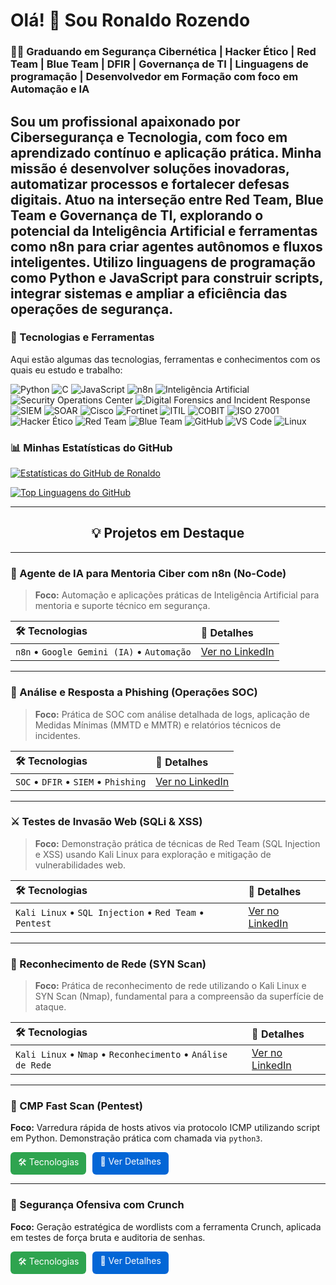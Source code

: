 # Olá! 👋 Sou Ronaldo Rozendo
### 👨‍💻 Graduando em Segurança Cibernética | Hacker Ético | Red Team | Blue Team | DFIR | Governança de TI | Linguagens de programação | Desenvolvedor em Formação com foco em Automação e IA

Sou um profissional apaixonado por Cibersegurança e Tecnologia, com foco em aprendizado contínuo e aplicação prática. Minha missão é desenvolver soluções inovadoras, automatizar processos e fortalecer defesas digitais. Atuo na interseção entre Red Team, Blue Team e Governança de TI, explorando o potencial da Inteligência Artificial e ferramentas como n8n para criar agentes autônomos e fluxos inteligentes. Utilizo linguagens de programação como Python e JavaScript para construir scripts, integrar sistemas e ampliar a eficiência das operações de segurança.
---

### 🚀 Tecnologias e Ferramentas

Aqui estão algumas das tecnologias, ferramentas e conhecimentos com os quais eu estudo e trabalho:

<p align="left">
  <img src="https://img.shields.io/badge/Python-3776AB?style=for-the-badge&logo=python&logoColor=white" alt="Python" />
  <img src="https://img.shields.io/badge/C-A8B9CC?style=for-the-badge&logo=c&logoColor=white" alt="C" />
  <img src="https://img.shields.io/badge/JavaScript-F7DF1E?style=for-the-badge&logo=javascript&logoColor=black" alt="JavaScript" />

  <img src="https://img.shields.io/badge/n8n-FF5722?style=for-the-badge&logo=n8n&logoColor=white" alt="n8n" />
  <img src="https://img.shields.io/badge/Artificial_Intelligence-FF4500?style=for-the-badge&logo=openai&logoColor=white" alt="Inteligência Artificial" />
  <img src="https://img.shields.io/badge/SOC-000000?style=for-the-badge&logoColor=white" alt="Security Operations Center" />
  <img src="https://img.shields.io/badge/DFIR-0A84D8?style=for-the-badge&logoColor=white" alt="Digital Forensics and Incident Response" />
  <img src="https://img.shields.io/badge/SIEM-FF8C00?style=for-the-badge&logoColor=white" alt="SIEM" />
  <img src="https://img.shields.io/badge/SOAR-8A2BE2?style=for-the-badge&logoColor=white" alt="SOAR" />

  <img src="https://img.shields.io/badge/Cisco-1BA0D7?style=for-the-badge&logo=cisco&logoColor=white" alt="Cisco" />
  <img src="https://img.shields.io/badge/Fortinet-EE3123?style=for-the-badge&logo=fortinet&logoColor=white" alt="Fortinet" />

  <img src="https://img.shields.io/badge/ITIL-36A2EB?style=for-the-badge&logoColor=white" alt="ITIL" />
  <img src="https://img.shields.io/badge/COBIT-006FBB?style=for-the-badge&logoColor=white" alt="COBIT" />
  <img src="https://img.shields.io/badge/ISO_27001-0099FF?style=for-the-badge&logoColor=white" alt="ISO 27001" />

  <img src="https://img.shields.io/badge/Hacker_Ético-4CAF50?style=for-the-badge&logo=hackthebox&logoColor=white" alt="Hacker Ético" />
  <img src="https://img.shields.io/badge/Red_Team-DC143C?style=for-the-badge&logoColor=white" alt="Red Team" />
  <img src="https://img.shields.io/badge/Blue_Team-1E90FF?style=for-the-badge&logoColor=white" alt="Blue Team" />
  <img src="https://img.shields.io/badge/GitHub-100000?style=for-the-badge&logo=github&logoColor=white" alt="GitHub" />
  <img src="https://img.shields.io/badge/VS_Code-007ACC?style=for-the-badge&logo=visualstudiocode&logoColor=white" alt="VS Code" />
  <img src="https://img.shields.io/badge/Linux-FCC624?style=for-the-badge&logo=linux&logoColor=black" alt="Linux" />
</p>
<h3 align="left">📊 Minhas Estatísticas do GitHub</h3>

[![Estatísticas do GitHub de Ronaldo](https://github-readme-stats.vercel.app/api?username=Esparta009boy&show_icons=true&theme=dark&include_all_commits=true&count_private=true)](https://github.com/Esparta009boy)

[![Top Linguagens do GitHub](https://github-readme-stats.vercel.app/api/top-langs/?username=Esparta009boy&layout=compact&langs_count=10&theme=dark)](https://github.com/Esparta009boy)

---

<h2 align="center">💡 Projetos em Destaque</h2>

---

### 🧠 Agente de IA para Mentoria Ciber com n8n (No-Code)
> **Foco:** Automação e aplicações práticas de Inteligência Artificial para mentoria e suporte técnico em segurança.

| 🛠️ Tecnologias | 🔗 Detalhes |
| :--- | :--- |
| `n8n` • `Google Gemini (IA)` • `Automação` | [Ver no LinkedIn](https://www.linkedin.com/posts/ronaldo-souza-ciber_ciberseguranaexa-inteligenciaartificial-agentedeia-activity-7382929475853881344-KmKo?utm_source=share&utm_medium=member_desktop&rcm=ACoAAFXuM20B9zcV3xERQPGcx0-I20NkJwsIcsg) |

---

### 🚨 Análise e Resposta a Phishing (Operações SOC)
> **Foco:** Prática de SOC com análise detalhada de logs, aplicação de Medidas Mínimas (MMTD e MMTR) e relatórios técnicos de incidentes.

| 🛠️ Tecnologias | 🔗 Detalhes |
| :--- | :--- |
| `SOC` • `DFIR` • `SIEM` • `Phishing` | [Ver no LinkedIn](https://www.linkedin.com/posts/ronaldo-souza-ciber_cybersecurity-infosec-soc-activity-7381720526710358016-wCXY?utm_source=share&utm_medium=member_desktop&rcm=ACoAAFXuM20B9zcV3xERQPGcx0-I20NkJwsIcsg) |

---

### ⚔️ Testes de Invasão Web (SQLi & XSS)
> **Foco:** Demonstração prática de técnicas de Red Team (SQL Injection e XSS) usando Kali Linux para exploração e mitigação de vulnerabilidades web.

| 🛠️ Tecnologias | 🔗 Detalhes |
| :--- | :--- |
| `Kali Linux` • `SQL Injection` • `Red Team` • `Pentest` | [Ver no LinkedIn](https://www.linkedin.com/posts/ronaldo-souza-ciber_cybersecurity-infosec-pentest-activity-7380786983310180352-Os8p?utm_source=share&utm_medium=member_desktop&rcm=ACoAAFXuM20B9zcV3xERQPGcx0-I20NkJwsIcsg) |

---

### 📡 Reconhecimento de Rede (SYN Scan)
> **Foco:** Prática de reconhecimento de rede utilizando o Kali Linux e SYN Scan (Nmap), fundamental para a compreensão da superfície de ataque.

| 🛠️ Tecnologias | 🔗 Detalhes |
| :--- | :--- |
| `Kali Linux` • `Nmap` • `Reconhecimento` • `Análise de Rede` | [Ver no LinkedIn](https://www.linkedin.com/posts/ronaldo-souza-ciber_cybersecurity-infosec-pentest-activity-7380786983310180352-Os8p?utm_source=share&utm_medium=member_desktop&rcm=ACoAAFXuM20B9zcV3xERQPGcx0-I20NkJwsIcsg) |

---
### 📡 CMP Fast Scan (Pentest)
**Foco:** Varredura rápida de hosts ativos via protocolo ICMP utilizando script em Python. Demonstração prática com chamada via `python3`.

<div style="display: flex; gap: 10px;">
  <a href="https://github.com/ronaldocoding/CMP-Fast-Scan#tecnologias" style="background-color: #2ea44f; color: white; padding: 6px 12px; text-decoration: none; border-radius: 6px;">🛠 Tecnologias</a>
  <a href="https://www.linkedin.com/posts/ronaldo-souza-ciber_pentestlife-icmpfastscan-cybersecurity-activity-7384440197050085376-4Kp0?utm_source=share&utm_medium=member_desktop&rcm=ACoAAFXuM20B9zcV3xERQPGcx0-I20NkJwsIcsg" style="background-color: #0366d6; color: white; padding: 6px 12px; text-decoration: none; border-radius: 6px;">🔎 Ver Detalhes</a>
</div>

---

### 🧪 Segurança Ofensiva com Crunch
**Foco:** Geração estratégica de wordlists com a ferramenta Crunch, aplicada em testes de força bruta e auditoria de senhas.

<div style="display: flex; gap: 10px;">
  <a href="https://github.com/ronaldocoding/Crunch-Wordlists#tecnologias" style="background-color: #2ea44f; color: white; padding: 6px 12px; text-decoration: none; border-radius: 6px;">🛠 Tecnologias</a>
  <a href="https://www.linkedin.com/posts/ronaldo-souza-ciber_cybersecurity-pentest-kalilinux-activity-7385521048231899136-dktv?utm_source=share&utm_medium=member_desktop&rcm=ACoAAFXuM20B9zcV3xERQPGcx0-I20NkJwsIcsg" style="background-color: #0366d6; color: white; padding: 6px 12px; text-decoration: none; border-radius: 6px;">🔎 Ver Detalhes</a>
</div>

